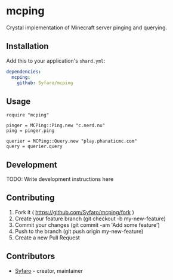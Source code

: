 # mcping

Crystal implementation of Minecraft server pinging and querying.

## Installation

Add this to your application's `shard.yml`:

```yaml
dependencies:
  mcping:
    github: Syfaro/mcping
```

## Usage

```crystal
require "mcping"

pinger = MCPing::Ping.new "c.nerd.nu"
ping = pinger.ping

querier = MCPing::Query.new "play.phanaticmc.com"
query = querier.query
```

## Development

TODO: Write development instructions here

## Contributing

1. Fork it ( https://github.com/Syfaro/mcping/fork )
2. Create your feature branch (git checkout -b my-new-feature)
3. Commit your changes (git commit -am 'Add some feature')
4. Push to the branch (git push origin my-new-feature)
5. Create a new Pull Request

## Contributors

- [Syfaro](https://github.com/Syfaro) - creator, maintainer
